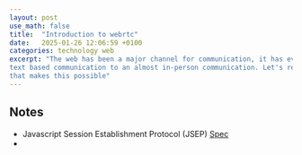 ```yaml
---
layout: post
use_math: false
title:  "Introduction to webrtc"
date:   2025-01-26 12:06:59 +0100
categories: technology web
excerpt: "The web has been a major channel for communication, it has evolved from just
text based communication to an almost in-person communication. Let's review a piece of tech
that makes this possible"
---
```


## Notes
- Javascript Session Establishment Protocol (JSEP)
[Spec](http://datatracker.ietf.org/doc/draft-ietf-rtcweb-jsep/)
- 